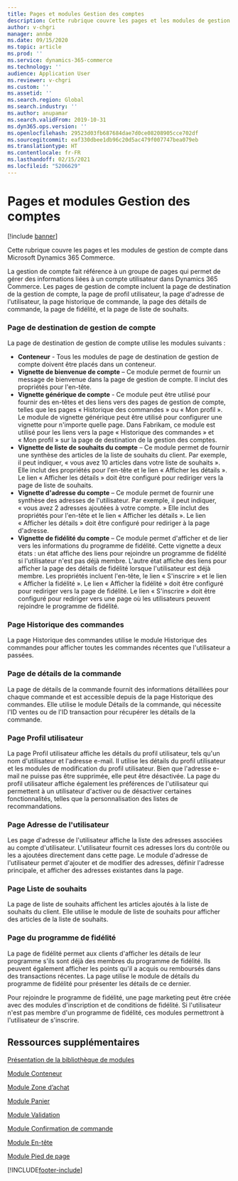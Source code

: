 ```yaml
---
title: Pages et modules Gestion des comptes
description: Cette rubrique couvre les pages et les modules de gestion de compte dans Microsoft Dynamics 365 Commerce.
author: v-chgri
manager: annbe
ms.date: 09/15/2020
ms.topic: article
ms.prod: ''
ms.service: dynamics-365-commerce
ms.technology: ''
audience: Application User
ms.reviewer: v-chgri
ms.custom: ''
ms.assetid: ''
ms.search.region: Global
ms.search.industry: ''
ms.author: anupamar
ms.search.validFrom: 2019-10-31
ms.dyn365.ops.version: ''
ms.openlocfilehash: 29523d03fb687684dae7d0ce08208905cce702df
ms.sourcegitcommit: eaf330dbee1db96c20d5ac479f007747bea079eb
ms.translationtype: HT
ms.contentlocale: fr-FR
ms.lasthandoff: 02/15/2021
ms.locfileid: "5206629"
---
```

# <a name="account-management-pages-and-modules"></a>Pages et modules Gestion des comptes

[!include [banner](includes/banner.md)]

Cette rubrique couvre les pages et les modules de gestion de compte dans Microsoft Dynamics 365 Commerce.

La gestion de compte fait référence à un groupe de pages qui permet de gérer des informations liées à un compte utilisateur dans Dynamics 365 Commerce. Les pages de gestion de compte incluent la page de destination de la gestion de compte, la page de profil utilisateur, la page d'adresse de l'utilisateur, la page historique de commande, la page des détails de commande, la page de fidélité, et la page de liste de souhaits.

### <a name="account-management-landing-page"></a>Page de destination de gestion de compte

La page de destination de gestion de compte utilise les modules suivants :

- **Conteneur** - Tous les modules de page de destination de gestion de compte doivent être placés dans un conteneur. 
- **Vignette de bienvenue de compte** – Ce module permet de fournir un message de bienvenue dans la page de gestion de compte. Il inclut des propriétés pour l'en-tête.
- **Vignette générique de compte** - Ce module peut être utilisé pour fournir des en-têtes et des liens vers des pages de gestion de compte, telles que les pages « Historique des commandes » ou « Mon profil ». Le module de vignette générique peut être utilisé pour configurer une vignette pour n'importe quelle page. Dans Fabrikam, ce module est utilisé pour les liens vers la page « Historique des commandes » et « Mon profil » sur la page de destination de la gestion des comptes.
- **Vignette de liste de souhaits du compte** – Ce module permet de fournir une synthèse des articles de la liste de souhaits du client. Par exemple, il peut indiquer, « vous avez 10 articles dans votre liste de souhaits ». Elle inclut des propriétés pour l'en-tête et le lien « Afficher les détails ». Le lien « Afficher les détails » doit être configuré pour rediriger vers la page de liste de souhaits. 
- **Vignette d'adresse du compte** – Ce module permet de fournir une synthèse des adresses de l'utilisateur. Par exemple, il peut indiquer, « vous avez 2 adresses ajoutées à votre compte. » Elle inclut des propriétés pour l'en-tête et le lien « Afficher les détails ». Le lien « Afficher les détails » doit être configuré pour rediriger à la page d'adresse.
- **Vignette de fidélité du compte** – Ce module permet d'afficher et de lier vers les informations du programme de fidélité. Cette vignette a deux états : un état affiche des liens pour rejoindre un programme de fidélité si l'utilisateur n'est pas déjà membre. L'autre état affiche des liens pour afficher la page des détails de fidélité lorsque l'utilisateur est déjà membre. Les propriétés incluent l'en-tête, le lien « S'inscrire » et le lien « Afficher la fidélité ». Le lien « Afficher la fidélité » doit être configuré pour rediriger vers la page de fidélité. Le lien « S'inscrire » doit être configuré pour rediriger vers une page où les utilisateurs peuvent rejoindre le programme de fidélité. 

### <a name="order-history-page"></a>Page Historique des commandes

La page Historique des commandes utilise le module Historique des commandes pour afficher toutes les commandes récentes que l'utilisateur a passées.

### <a name="order-details-page"></a>Page de détails de la commande

La page de détails de la commande fournit des informations détaillées pour chaque commande et est accessible depuis de la page Historique des commandes. Elle utilise le module Détails de la commande, qui nécessite l'ID ventes ou de l'ID transaction pour récupérer les détails de la commande.

### <a name="user-profile-page"></a>Page Profil utilisateur

La page Profil utilisateur affiche les détails du profil utilisateur, tels qu'un nom d'utilisateur et l'adresse e-mail. Il utilise les détails du profil utilisateur et les modules de modification du profil utilisateur. Bien que l'adresse e-mail ne puisse pas être supprimée, elle peut être désactivée. La page du profil utilisateur affiche également les préférences de l'utilisateur qui permettent à un utilisateur d'activer ou de désactiver certaines fonctionnalités, telles que la personnalisation des listes de recommandations. 

### <a name="user-address-page"></a>Page Adresse de l'utilisateur

Les page d'adresse de l'utilisateur affiche la liste des adresses associées au compte d'utilisateur. L'utilisateur fournit ces adresses lors du contrôle ou les a ajoutées directement dans cette page. Le module d'adresse de l'utilisateur permet d'ajouter et de modifier des adresses, définir l'adresse principale, et afficher des adresses existantes dans la page.

### <a name="wish-list-page"></a>Page Liste de souhaits

La page de liste de souhaits affichent les articles ajoutés à la liste de souhaits du client. Elle utilise le module de liste de souhaits pour afficher des articles de la liste de souhaits.

### <a name="loyalty-page"></a>Page du programme de fidélité

La page de fidélité permet aux clients d'afficher les détails de leur programme s'ils sont déjà des membres du programme de fidélité. Ils peuvent également afficher les points qu'il a acquis ou remboursés dans des transactions récentes. La page utilise le module de détails du programme de fidélité pour présenter les détails de ce dernier. 

Pour rejoindre le programme de fidélité, une page marketing peut être créée avec des modules d'inscription et de conditions de fidélité. Si l'utilisateur n'est pas membre d'un programme de fidélité, ces modules permettront à l'utilisateur de s'inscrire.

## <a name="additional-resources"></a>Ressources supplémentaires

[Présentation de la bibliothèque de modules](starter-kit-overview.md)

[Module Conteneur](add-container-module.md)

[Module Zone d’achat](add-buy-box.md)

[Module Panier](add-cart-module.md)

[Module Validation](add-checkout-module.md)

[Module Confirmation de commande](order-confirmation-module.md)

[Module En-tête](author-header-module.md)

[Module Pied de page](author-footer-module.md)


[!INCLUDE[footer-include](../includes/footer-banner.md)]